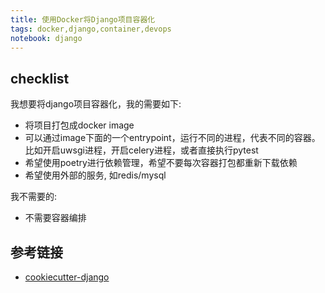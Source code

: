 ```yaml
---
title: 使用Docker将Django项目容器化
tags: docker,django,container,devops
notebook: django
---
```


## checklist

我想要将django项目容器化，我的需要如下:

- 将项目打包成docker image
- 可以通过image下面的一个entrypoint，运行不同的进程，代表不同的容器。比如开启uwsgi进程，开启celery进程，或者直接执行pytest
- 希望使用poetry进行依赖管理，希望不要每次容器打包都重新下载依赖
- 希望使用外部的服务, 如redis/mysql

我不需要的:

- 不需要容器编排


## 参考链接

- [cookiecutter-django](https://github.com/pydanny/cookiecutter-django)
